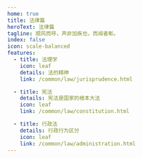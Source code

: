 ```yaml
---
home: true
title: 法律篇
heroText: 法律篇
tagline: 顺风而呼，声非加疾也，而闻者彰。
index: false
icon: scale-balanced
features:
  - title: 法理学
    icon: leaf
    details: 法的精神
    link: /common/law/jurisprudence.html

  - title: 宪法
    details: 宪法是国家的根本大法
    icon: leaf
    link: /common/law/constitution.html

  - title: 行政法
    details: 行政行为区分
    icon: leaf
    link: /common/law/administration.html
---
```

